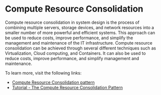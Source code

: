 # Compute Resource Consolidation

Compute resource consolidation in system design is the process of combining multiple servers, storage devices, and network resources into a smaller number of more powerful and efficient systems. This approach can be used to reduce costs, improve performance, and simplify the management and maintenance of the IT infrastructure. Compute resource consolidation can be achieved through several different techniques such as Virtualization, Cloud computing, and Containers. It can also be used to reduce costs, improve performance, and simplify management and maintenance.

To learn more, visit the following links:

- [Compute Resource Consolidation pattern](https://learn.microsoft.com/en-us/azure/architecture/patterns/compute-resource-consolidation)
- [Tutorial - The Compute Resource Consolidation Pattern](https://www.youtube.com/watch?v=XzBmJvu6gpQ)